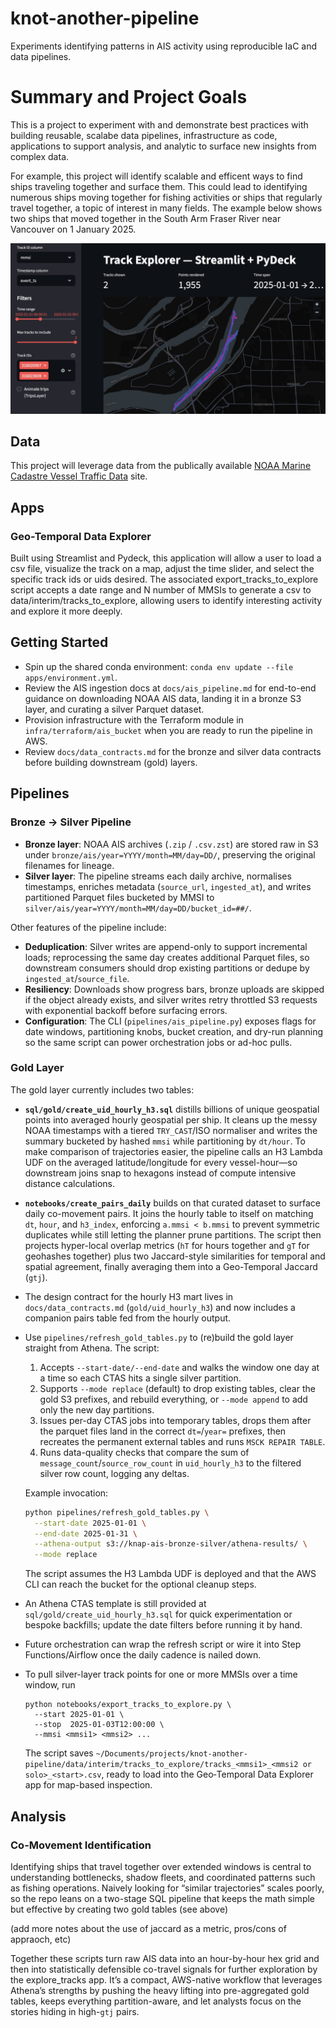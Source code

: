 # knot-another-pipeline
Experiments identifying patterns in AIS activity using reproducible IaC and data pipelines.

# Summary and Project Goals

This is a project to experiment with and demonstrate best practices with building reusable, scalabe data pipelines, infrastructure as code, applications to support analysis, and analytic to surface new insights from complex data.

For example, this project will identify scalable and efficent ways to find ships traveling together and surface them.  This could lead to identifying numerous ships moving together for fishing activities or ships that regularly travel together, a topic of interest in many fields.  The example below shows two ships that moved together in the South Arm Fraser River near Vancouver on 1 January 2025.

![Example 1. Two ships moving together in the South Arm Fraser River near Vancouver on 1 January 2025 found during preliminery exploration and prototyping.](assets/example_1.jpg)

## Data

This project will leverage data from the publically available [NOAA Marine Cadastre Vessel Traffic Data](https://hub.marinecadastre.gov/pages/vesseltraffic) site.

## Apps
### Geo-Temporal Data Explorer
Built using Streamlist and Pydeck, this application will allow a user to load a csv file, visualize the track on a map, adjust the time slider, and select the specific track ids or uids desired. The associated export_tracks_to_explore script accepts a date range and N number of MMSIs to generate a csv to data/interim/tracks_to_explore, allowing users to identify interesting activity and explore it more deeply.

## Getting Started

- Spin up the shared conda environment: `conda env update --file apps/environment.yml`.
- Review the AIS ingestion docs at `docs/ais_pipeline.md` for end-to-end guidance on downloading NOAA AIS data, landing it in a bronze S3 layer, and curating a silver Parquet dataset.
- Provision infrastructure with the Terraform module in `infra/terraform/ais_bucket` when you are ready to run the pipeline in AWS.
- Review `docs/data_contracts.md` for the bronze and silver data contracts before building downstream (gold) layers.

## Pipelines
### Bronze → Silver Pipeline

- **Bronze layer**: NOAA AIS archives (`.zip` / `.csv.zst`) are stored raw in S3 under `bronze/ais/year=YYYY/month=MM/day=DD/`, preserving the original filenames for lineage.
- **Silver layer**: The pipeline streams each daily archive, normalises timestamps, enriches metadata (`source_url`, `ingested_at`), and writes partitioned Parquet files bucketed by MMSI to `silver/ais/year=YYYY/month=MM/day=DD/bucket_id=##/`. 

Other features of the pipeline include:
- **Deduplication**: Silver writes are append-only to support incremental loads; reprocessing the same day creates additional Parquet files, so downstream consumers should drop existing partitions or dedupe by `ingested_at`/`source_file`.
- **Resiliency**: Downloads show progress bars, bronze uploads are skipped if the object already exists, and silver writes retry throttled S3 requests with exponential backoff before surfacing errors.
- **Configuration**: The CLI (`pipelines/ais_pipeline.py`) exposes flags for date windows, partitioning knobs, bucket creation, and dry-run planning so the same script can power orchestration jobs or ad-hoc pulls.

### Gold Layer
The gold layer currently includes two tables:

- **`sql/gold/create_uid_hourly_h3.sql`** distills billions of unique geospatial points into averaged hourly geospatial per ship. It cleans up the messy NOAA timestamps with a tiered `TRY_CAST`/ISO normaliser and writes the summary bucketed by hashed `mmsi` while partitioning by `dt/hour`. To make comparison of trajectories easier, the pipeline calls an H3 Lambda UDF on the averaged latitude/longitude for every vessel-hour—so downstream joins snap to hexagons instead of compute intensive distance calculations. 

- **`notebooks/create_pairs_daily`** builds on that curated dataset to surface daily co-movement pairs. It joins the hourly table to itself on matching `dt`, `hour`, and `h3_index`, enforcing `a.mmsi < b.mmsi` to prevent symmetric duplicates while still letting the planner prune partitions. The script then projects hyper-local overlap metrics (`hT` for hours together and `gT` for geohashes together) plus two Jaccard-style similarities for temporal and spatial agreement, finally averaging them into a Geo-Temporal Jaccard (`gtj`). 


- The design contract for the hourly H3 mart lives in `docs/data_contracts.md` (`gold/uid_hourly_h3`) and now includes a companion pairs table fed from the hourly output.
- Use `pipelines/refresh_gold_tables.py` to (re)build the gold layer straight from Athena. The script:
  1. Accepts `--start-date/--end-date` and walks the window one day at a time so each CTAS hits a single silver partition.
  2. Supports `--mode replace` (default) to drop existing tables, clear the gold S3 prefixes, and rebuild everything, or `--mode append` to add only the new day partitions.
  3. Issues per-day CTAS jobs into temporary tables, drops them after the parquet files land in the correct `dt=`/`year=` prefixes, then recreates the permanent external tables and runs `MSCK REPAIR TABLE`.
  4. Runs data-quality checks that compare the sum of `message_count`/`source_row_count` in `uid_hourly_h3` to the filtered silver row count, logging any deltas.
  
  Example invocation:
  ```bash
  python pipelines/refresh_gold_tables.py \
    --start-date 2025-01-01 \
    --end-date 2025-01-31 \
    --athena-output s3://knap-ais-bronze-silver/athena-results/ \
    --mode replace
  ```
  The script assumes the H3 Lambda UDF is deployed and that the AWS CLI can reach the bucket for the optional cleanup steps.
- An Athena CTAS template is still provided at `sql/gold/create_uid_hourly_h3.sql` for quick experimentation or bespoke backfills; update the date filters before running it by hand.
- Future orchestration can wrap the refresh script or wire it into Step Functions/Airflow once the daily cadence is nailed down.
- To pull silver-layer track points for one or more MMSIs over a time window, run
  ```
  python notebooks/export_tracks_to_explore.py \
    --start 2025-01-01 \
    --stop  2025-01-03T12:00:00 \
    --mmsi <mmsi1> <mmsi2> ... 
  ```
  The script saves `~/Documents/projects/knot-another-pipeline/data/interim/tracks_to_explore/tracks_<mmsi1>_<mmsi2 or solo>_<start>.csv`, ready to load into the Geo‑Temporal Data Explorer app for map-based inspection.

## Analysis

### Co-Movement Identification
Identifying ships that travel together over extended windows is central to understanding bottlenecks, shadow fleets, and coordinated patterns such as fishing operations. Naively looking for “similar trajectories” scales poorly, so the repo leans on a two-stage SQL pipeline that keeps the math simple but effective by creating two gold tables (see above)

(add more notes about the use of jaccard as a metric, pros/cons of appraoch, etc)

Together these scripts turn raw AIS data into an hour-by-hour hex grid and then into statistically defensible co-travel signals for further exploration by the explore_tracks app. It’s a compact, AWS-native workflow that leverages Athena’s strengths by pushing the heavy lifting into pre-aggregated gold tables, keeps everything partition-aware, and let analysts focus on the stories hiding in high-`gtj` pairs.
